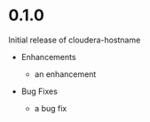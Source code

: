 # 0.1.0

Initial release of cloudera-hostname

* Enhancements
  * an enhancement

* Bug Fixes
  * a bug fix
